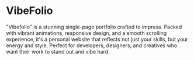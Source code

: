 # VibeFolio
"Vibefolio" is a stunning single-page portfolio crafted to impress. Packed with vibrant animations, responsive design, and a smooth scrolling experience, it's a personal website that reflects not just your skills, but your energy and style. Perfect for developers, designers, and creatives who want their work to stand out and vibe hard.
